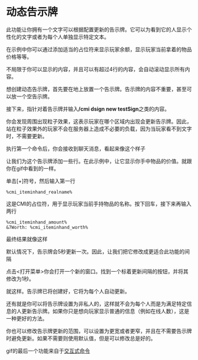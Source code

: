 # 动态告示牌

此功能让你拥有一个文字可以根据配置更新的告示牌。它可以为看到它的人显示个性化的文字或者为每个人单独显示特定文本。

在示例中你可以通过添加适当的占位符来显示玩家余额，显示玩家当前拿着的物品价格等等。

不局限于你可以显示的内容，并且可以有超过4行的内容，会自动滚动显示所有内容。

想创建动态告示牌，首先要在地上放置一个告示牌。告示牌的内容不重要，甚至可以放一个空告示牌。

接下来，指针对着告示牌并输入<b>/cmi dsign new testSign</b>之类的内容。

你会发现周围出现粒子效果，这表示玩家在哪个区域内出现会更新告示牌。因此，站在粒子效果外的玩家不会在服务器上造成不必要的负载，因为当玩家看不到文字时，不需要更新。

执行第一个命令后，你会接收到聊天消息，看起来像这个样子

让我们为这个告示牌添加一些行。在此示例中，让它显示你手中物品的价值。就跟你在gif中看到的一样。

单击[+]符号，然后输入第一行

```
%cmi_iteminhand_realname%
```

这是CMI的占位符，用于显示玩家当前手持物品的名称。按下回车，接下来再输入两行

```
%cmi_iteminhand_amount%
&7Worth: %cmi_iteminhand_worth%
```

最终结果就像这样

默认情况下，告示牌会5秒更新一次。因此，让我们把它修改成更适合此功能的间隔

点击<打开菜单>你会打开一个新的窗口。找到一个标着更新间隔的按钮，并将其修改为1秒。

就这样。告示牌已将创建好，它将为每个人自动更新。

还有就是你可以将告示牌设置为非私人的，这样就不会为每个人而是为满足特定信息的人更新告示牌。如果你只是想向玩家显示普通的信息（例如在线人数），这是一种更好的方法。

你也可以修改告示牌更新的范围，可以设置为更宽或者更窄，并且在不需要告示牌时避免更新。如果不需要则使用默认值，但是可以修改总是好的。

gif的最后一个功能来自于[交互式命令](https://www.zrips.net/cmi/commands/interactive-commands/)